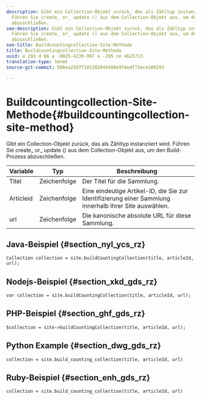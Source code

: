 ```yaml
---
description: Gibt ein Collection-Objekt zurück, das als Zähltyp instanziiert wird.
  Führen Sie create_ or_ update () aus dem Collection-Objekt aus, um den Build-Prozess
  abzuschließen.
seo-description: Gibt ein Collection-Objekt zurück, das als Zähltyp instanziiert wird.
  Führen Sie create_ or_ update () aus dem Collection-Objekt aus, um den Build-Prozess
  abzuschließen.
seo-title: Buildcountingcollection-Site-Methode
title: Buildcountingcollection-Site-Methode
uuid: e 293 d 66 a -0025-4230-997 e -295 ce 4625713
translation-type: tm+mt
source-git-commit: 566ea2587f101202045488e9f4edf73ece100293

---
```



# Buildcountingcollection-Site-Methode{#buildcountingcollection-site-method}

Gibt ein Collection-Objekt zurück, das als Zähltyp instanziiert wird. Führen Sie create_ or_ update () aus dem Collection-Objekt aus, um den Build-Prozess abzuschließen.

| Variable | Typ | Beschreibung |
|--- |--- |--- |
| Titel | Zeichenfolge | Der Titel für die Sammlung. |
| Articleid | Zeichenfolge | Eine eindeutige Artikel-ID, die Sie zur Identifizierung einer Sammlung innerhalb Ihrer Site auswählen. |
| url | Zeichenfolge | Die kanonische absolute URL für diese Sammlung. |

## Java-Beispiel {#section_nyl_ycs_rz}

```
Collection collection = site.buildCountingCollection(title, articleId, url); 
```

## Nodejs-Beispiel {#section_xkd_gds_rz}

```
var collection = site.buildCountingCollection(title, articleId, url); 
```

## PHP-Beispiel {#section_ghf_gds_rz}

```
$collection = site->buildCountingCollection(title, articleId, url); 
```

## Python Example {#section_dwg_gds_rz}

```
collection = site.build_counting_collection(title, articleId, url) 
```

## Ruby-Beispiel {#section_enh_gds_rz}

```
collection = site.build_counting_collection(title, articleId, url) 
```

